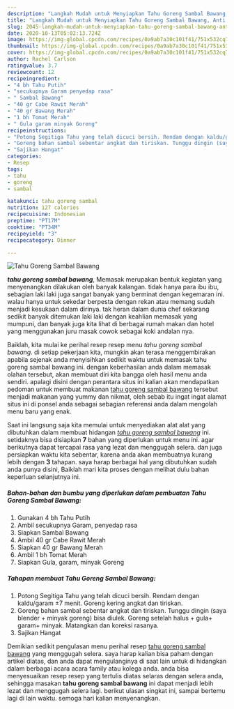 ```yaml
---
description: "Langkah Mudah untuk Menyiapkan Tahu Goreng Sambal Bawang, Anti Gagal"
title: "Langkah Mudah untuk Menyiapkan Tahu Goreng Sambal Bawang, Anti Gagal"
slug: 2045-langkah-mudah-untuk-menyiapkan-tahu-goreng-sambal-bawang-anti-gagal
date: 2020-10-13T05:02:13.724Z
image: https://img-global.cpcdn.com/recipes/0a9ab7a30c101f41/751x532cq70/tahu-goreng-sambal-bawang-foto-resep-utama.jpg
thumbnail: https://img-global.cpcdn.com/recipes/0a9ab7a30c101f41/751x532cq70/tahu-goreng-sambal-bawang-foto-resep-utama.jpg
cover: https://img-global.cpcdn.com/recipes/0a9ab7a30c101f41/751x532cq70/tahu-goreng-sambal-bawang-foto-resep-utama.jpg
author: Rachel Carlson
ratingvalue: 3.7
reviewcount: 12
recipeingredient:
- "4 bh Tahu Putih"
- "secukupnya Garam penyedap rasa"
- " Sambal Bawang"
- "40 gr Cabe Rawit Merah"
- "40 gr Bawang Merah"
- "1 bh Tomat Merah"
- " Gula garam minyak Goreng"
recipeinstructions:
- "Potong Segitiga Tahu yang telah dicuci bersih. Rendam dengan kaldu/garam ±7 menit. Goreng kering angkat dan tiriskan."
- "Goreng bahan sambal sebentar angkat dan tiriskan. Tunggu dingin (saya blender + minyak goreng) bisa diulek. Goreng setelah halus + gula+ garam+ minyak. Matangkan dan koreksi rasanya."
- "Sajikan Hangat"
categories:
- Resep
tags:
- tahu
- goreng
- sambal

katakunci: tahu goreng sambal 
nutrition: 127 calories
recipecuisine: Indonesian
preptime: "PT17M"
cooktime: "PT34M"
recipeyield: "3"
recipecategory: Dinner

---
```



![Tahu Goreng Sambal Bawang](https://img-global.cpcdn.com/recipes/0a9ab7a30c101f41/751x532cq70/tahu-goreng-sambal-bawang-foto-resep-utama.jpg)

<b><i>tahu goreng sambal bawang</i></b>, Memasak merupakan bentuk kegiatan yang menyenangkan dilakukan oleh banyak kalangan. tidak hanya para ibu ibu, sebagian laki laki juga sangat banyak yang berminat dengan kegemaran ini. walau hanya untuk sekedar berpesta dengan rekan atau memang sudah menjadi kesukaan dalam dirinya. tak heran dalam dunia chef sekarang sedikit banyak ditemukan laki laki dengan keahlian memasak yang mumpuni, dan banyak juga kita lihat di berbagai rumah makan dan hotel yang menggunakan juru masak cowok sebagai koki andalan nya.



Baiklah, kita mulai ke perihal resep resep menu <i>tahu goreng sambal bawang</i>. di setiap pekerjaan kita, mungkin akan terasa menggembirakan apabila sejenak anda menyisihkan sedikit waktu untuk memasak tahu goreng sambal bawang ini. dengan keberhasilan anda dalam memasak olahan tersebut, akan membuat diri kita bangga oleh hasil menu anda sendiri. apalagi disini dengan perantara situs ini kalian akan mendapatkan pedoman untuk membuat makanan <u>tahu goreng sambal bawang</u> tersebut menjadi makanan yang yummy dan nikmat, oleh sebab itu ingat ingat alamat situs ini di ponsel anda sebagai sebagian referensi anda dalam mengolah menu baru yang enak.


Saat ini langsung saja kita memulai untuk menyediakan alat alat yang dibutuhkan dalam membuat hidangan <u><i>tahu goreng sambal bawang</i></u> ini. setidaknya bisa disiapkan <b>7</b> bahan yang diperlukan untuk menu ini. agar berikutnya dapat tercapai rasa yang lezat dan menggugah selera. dan juga persiapkan waktu kita sebentar, karena anda akan membuatnya kurang lebih dengan <b>3</b> tahapan. saya harap berbagai hal yang dibutuhkan sudah anda punya disini, Baiklah mari kita proses dengan melihat dulu bahan keperluan selanjutnya ini.

<!--inarticleads1-->

##### Bahan-bahan dan bumbu yang diperlukan dalam pembuatan Tahu Goreng Sambal Bawang:

1. Gunakan 4 bh Tahu Putih
1. Ambil secukupnya Garam, penyedap rasa
1. Siapkan  Sambal Bawang
1. Ambil 40 gr Cabe Rawit Merah
1. Siapkan 40 gr Bawang Merah
1. Ambil 1 bh Tomat Merah
1. Siapkan  Gula, garam, minyak Goreng




<!--inarticleads2-->

##### Tahapan membuat Tahu Goreng Sambal Bawang:

1. Potong Segitiga Tahu yang telah dicuci bersih. Rendam dengan kaldu/garam ±7 menit. Goreng kering angkat dan tiriskan.
1. Goreng bahan sambal sebentar angkat dan tiriskan. Tunggu dingin (saya blender + minyak goreng) bisa diulek. Goreng setelah halus + gula+ garam+ minyak. Matangkan dan koreksi rasanya.
1. Sajikan Hangat




Demikian sedikit pengulasan menu perihal resep <u>tahu goreng sambal bawang</u> yang menggugah selera. saya harap kalian bisa paham dengan artikel diatas, dan anda dapat mengulanginya di saat lain untuk di hidangkan dalam berbagai acara acara family atau kolega anda. anda bisa menyesuaikan resep resep yang tertulis diatas selaras dengan selera anda, sehingga masakan <b>tahu goreng sambal bawang</b> ini dapat menjadi lebih lezat dan menggugah selera lagi. berikut ulasan singkat ini, sampai bertemu lagi di lain waktu. semoga hari kalian menyenangkan.
